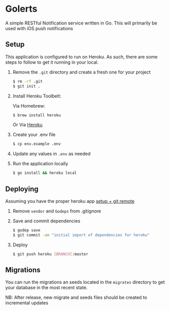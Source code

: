 # Golerts
A simple RESTful Notification service written in Go. This will primarily be used with iOS push notifications

## Setup
This application is configured to run on Heroku. As such, there are some steps
to follow to get it running in your local.

1. Remove the `.git` directory and create a fresh one for your project

    ```sh
    $ rm -rf .git
    $ git init .
    ```
2. Install Heroku Toolbelt:

    Via Homebrew:

    ```sh
    $ brew install heroku
    ```

    Or Via [Heroku][1]

3. Create your .env file

    ```sh
    $ cp env.example .env
    ```

4. Update any values in `.env` as needed

5. Run the application locally

    ```sh
    $ go install && heroku local
    ```

## Deploying
Assuming you have the proper heroku app [setup + git remote][2]

1. Remove `vendor` and `Godeps` from .gitignore

2. Save and commit dependencies

    ```sh
    $ godep save
    $ git commit -am "initial import of dependencies for heroku"
    ```

3. Deploy

    ```sh
    $ git push heroku [BRANCH]:master
    ```

## Migrations
You can run the migrations an seeds located in the `migrates` directory to get your database in the most recent state.

NB: After release, new migrate and seeds files should be created to incremental updates

[1]: https://toolbelt.heroku.com/
[2]: https://devcenter.heroku.com/articles/creating-apps